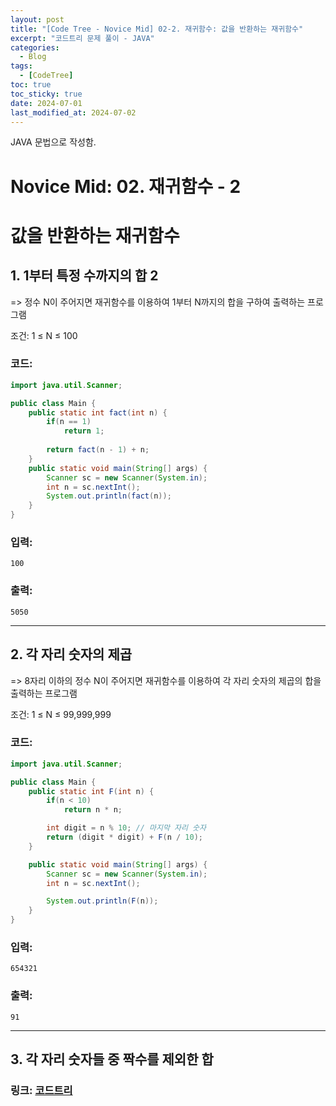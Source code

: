```yaml
---
layout: post
title: "[Code Tree - Novice Mid] 02-2. 재귀함수: 값을 반환하는 재귀함수"
excerpt: "코드트리 문제 풀이 - JAVA"
categories:
  - Blog
tags:
  - [CodeTree]
toc: true
toc_sticky: true
date: 2024-07-01
last_modified_at: 2024-07-02
---
```

JAVA 문법으로 작성함.

# Novice Mid: 02. 재귀함수 - 2

# 값을 반환하는 재귀함수

## 1. 1부터 특정 수까지의 합 2

=> 정수 N이 주어지면 재귀함수를 이용하여 1부터 N까지의 합을 구하여 출력하는 프로그램

조건: 1 ≤ N ≤ 100

### 코드:
```java
import java.util.Scanner;

public class Main {
    public static int fact(int n) {
        if(n == 1)
            return 1;
        
        return fact(n - 1) + n;
    }
    public static void main(String[] args) {
        Scanner sc = new Scanner(System.in);
        int n = sc.nextInt();
        System.out.println(fact(n));
    }
}
```

### 입력:

```
100
```

### 출력:

```
5050
```
---

## 2. 각 자리 숫자의 제곱

=> 8자리 이하의 정수 N이 주어지면 재귀함수를 이용하여 각 자리 숫자의 제곱의 합을 출력하는 프로그램

조건: 1 ≤ N ≤ 99,999,999

### 코드:
```java
import java.util.Scanner;

public class Main {
    public static int F(int n) {
        if(n < 10)
            return n * n;

        int digit = n % 10; // 마지막 자리 숫자
        return (digit * digit) + F(n / 10);
    }

    public static void main(String[] args) {
        Scanner sc = new Scanner(System.in);
        int n = sc.nextInt();

        System.out.println(F(n));
    }
}
```

### 입력:

```
654321
```

### 출력:

```
91
```
---

## 3. 각 자리 숫자들 중 짝수를 제외한 합

### 링크: [코드트리](https://www.codetree.ai/missions/5/problems/sum-from-1-to-a-certain-number-2?&utm_source=clipboard&utm_medium=text)